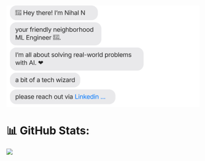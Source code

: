 [![](https://github.com/Nihalshx/Nihalshx/blob/main/intro.svg)](https://www.linkedin.com/in/nihalshx/)

# 📊 GitHub Stats:
![](https://github-readme-stats.vercel.app/api/top-langs/?username=Nihalshx&theme=aura&hide_border=true&include_all_commits=true&count_private=false&layout=compact)

